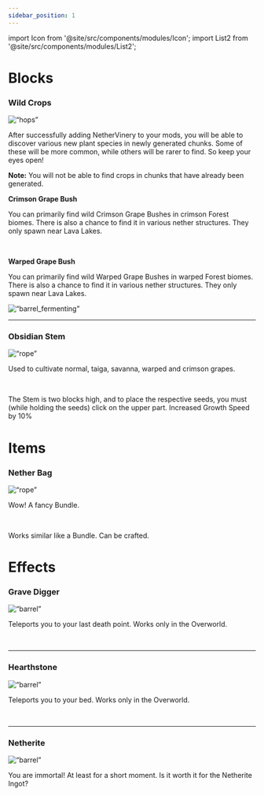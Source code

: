```yaml
---
sidebar_position: 1
---
```

import Icon from '@site/src/components/modules/Icon';
import List2 from '@site/src/components/modules/List2';


# Blocks

### Wild Crops
<img src=“https://imgur.com/NXrBYLF.png” alt=“hops” align=“left” width=“50” height=“50” style=“margin-right:20px;”>

After successfully adding NetherVinery to your mods, you will be able to discover various new plant species in newly generated chunks. Some of these will be more common, while others will be rarer to find. So keep your eyes open!

**Note:** You will not be able to find crops in chunks that have already been generated.

**Crimson Grape Bush**

You can primarily find wild Crimson Grape Bushes in crimson Forest biomes. There is also a chance to find it in various nether structures. They only spawn near Lava Lakes.

<br>

**Warped Grape Bush**

You can primarily find wild Warped Grape Bushes in warped Forest biomes. There is also a chance to find it in various nether structures. They only spawn near Lava Lakes.

<div align=“center”>
<img src=“https://imgur.com/K6cWMQU.png” alt=“barrel_fermenting” width=“400”/>
</div>

***

### Obsidian Stem
<img src=“https://imgur.com/TDeBxrM.png” alt=“rope” align=“left” width=“50” height=“50” style=“margin-right:20px;”>

Used to cultivate normal, taiga, savanna, warped and crimson grapes.

<br>

The Stem is two blocks high, and to place the respective seeds, you must (while holding the seeds) click on the upper part. Increased Growth Speed by 10%

# Items

### Nether Bag
<img src=“https://imgur.com/3KtK72G.png” alt=“rope” align=“left” width=“50” height=“50” style=“margin-right:20px;”>

Wow! A fancy Bundle. 

<br>

Works similar like a Bundle. Can be crafted. 

# Effects

### Grave Digger
<img src=“https://imgur.com/L0UKLJT.png” alt=“barrel” align=“left” width=“50” height=“50” style=“margin-right:20px;”>

Teleports you to your last death point. Works only in the Overworld.

<br>

***

### Hearthstone
<img src=“https://imgur.com/EGnacRi.png” alt=“barrel” align=“left” width=“50” height=“50” style=“margin-right:20px;”>

Teleports you to your bed. Works only in the Overworld.


<br>

***

### Netherite
<img src=“https://imgur.com/LHjPrfa.png” alt=“barrel” align=“left” width=“50” height=“50” style=“margin-right:20px;”>

You are immortal! At least for a short moment. Is it worth it for the Netherite Ingot?

<br>

